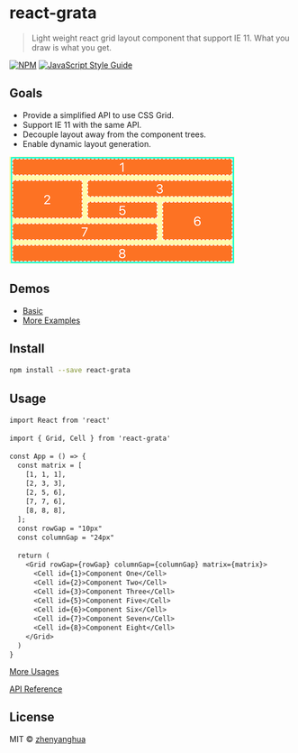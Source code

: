 # react-grata

> Light weight react grid layout component that support IE 11. What you draw is what you get.

[![NPM](https://img.shields.io/npm/v/react-grata.svg)](https://www.npmjs.com/package/react-grata) [![JavaScript Style Guide](https://img.shields.io/badge/code_style-standard-brightgreen.svg)](https://standardjs.com)

## Goals
- Provide a simplified API to use CSS Grid.
- Support IE 11 with the same API.
- Decouple layout away from the component trees.
- Enable dynamic layout generation.

[![Demo](example/react-grata-demo.png)](https://zhenyanghua.github.io/react-grata/)

## Demos
- [Basic](https://zhenyanghua.github.io/react-grata/)
- [More Examples](https://zhenyanghua.github.io/responsive-layout-demo/)

## Install

```bash
npm install --save react-grata
```

## Usage

```tsx
import React from 'react'

import { Grid, Cell } from 'react-grata'

const App = () => {
  const matrix = [
    [1, 1, 1],
    [2, 3, 3],
    [2, 5, 6],
    [7, 7, 6],
    [8, 8, 8],
  ];
  const rowGap = "10px"
  const columnGap = "24px"

  return (
    <Grid rowGap={rowGap} columnGap={columnGap} matrix={matrix}>
      <Cell id={1}>Component One</Cell>
      <Cell id={2}>Component Two</Cell>
      <Cell id={3}>Component Three</Cell>
      <Cell id={5}>Component Five</Cell>
      <Cell id={6}>Component Six</Cell>
      <Cell id={7}>Component Seven</Cell>
      <Cell id={8}>Component Eight</Cell>
    </Grid>
  )
}
```

[More Usages](docs/usages.md)

[API Reference](docs/API.md)

## License

MIT © [zhenyanghua](https://github.com/zhenyanghua)
